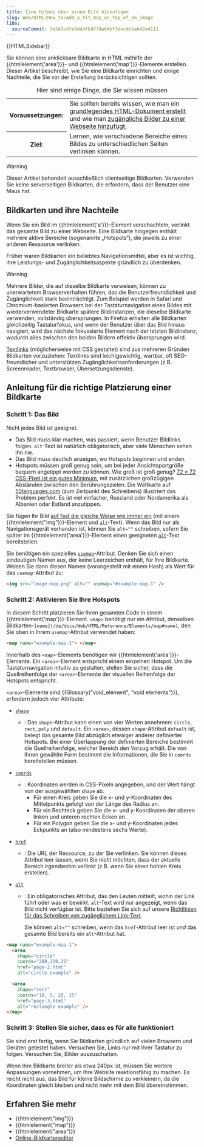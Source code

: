 ```yaml
---
title: Eine Hitmap über einem Bild hinzufügen
slug: Web/HTML/How_to/Add_a_hit_map_on_top_of_an_image
l10n:
  sourceCommit: 3e543cdfe8dddfb4774a64bf3decdcbab42a4111
---
```


{{HTMLSidebar}}

Sie können eine anklickbare Bildkarte in HTML mithilfe der {{htmlelement('area')}}- und {{htmlelement('map')}}-Elemente erstellen. Dieser Artikel beschreibt, wie Sie eine Bildkarte einrichten und einige Nachteile, die Sie vor der Erstellung berücksichtigen sollten.

<table>
<caption>Hier sind einige Dinge, die Sie wissen müssen</caption>
  <tbody>
    <tr>
      <th scope="row">Voraussetzungen:</th>
      <td>
        Sie sollten bereits wissen, wie man ein <a href="/de/docs/Learn_web_development/Getting_started/Your_first_website">grundlegendes HTML-Dokument erstellt</a> und wie man <a href="/de/docs/Learn_web_development/Core/Structuring_content/HTML_images#how_do_we_put_an_image_on_a_webpage">zugängliche Bilder zu einer Webseite hinzufügt.</a>
      </td>
    </tr>
    <tr>
      <th scope="row">Ziel:</th>
      <td>
        Lernen, wie verschiedene Bereiche eines Bildes zu unterschiedlichen Seiten verlinken können.
      </td>
    </tr>
  </tbody>
</table>

> [!WARNING]
> Dieser Artikel behandelt ausschließlich clientseitige Bildkarten. Verwenden Sie keine serverseitigen Bildkarten, die erfordern, dass der Benutzer eine Maus hat.

## Bildkarten und ihre Nachteile

Wenn Sie ein Bild im {{htmlelement('a')}}-Element verschachteln, verlinkt das gesamte Bild zu einer Webseite. Eine Bildkarte hingegen enthält mehrere aktive Bereiche (sogenannte „Hotspots“), die jeweils zu einer anderen Ressource verlinken.

Früher waren Bildkarten ein beliebtes Navigationsmittel, aber es ist wichtig, ihre Leistungs- und Zugänglichkeitsaspekte gründlich zu überdenken.

> [!WARNING]
> Mehrere Bilder, die auf dieselbe Bildkarte verweisen, können zu unerwartetem Browserverhalten führen, das die Benutzerfreundlichkeit und Zugänglichkeit stark beeinträchtigt. Zum Beispiel werden in Safari und Chromium-basierten Browsern bei der Tastaturnavigation eines Bildes mit wiederverwendeter Bildkarte spätere Bildinstanzen, die dieselbe Bildkarte verwenden, vollständig übersprungen. In Firefox erhalten alle Bildkarten gleichzeitig Tastaturfokus, und wenn der Benutzer über das Bild hinaus navigiert, wird das nächste fokussierte Element nach der letzten Bildinstanz, wodurch alles zwischen den beiden Bildern effektiv übersprungen wird.

[Textlinks](/de/docs/Learn_web_development/Core/Structuring_content/Creating_links) (möglicherweise mit CSS gestaltet) sind aus mehreren Gründen Bildkarten vorzuziehen: Textlinks sind leichtgewichtig, wartbar, oft SEO-freundlicher und unterstützen Zugänglichkeitsanforderungen (z.B. Screenreader, Textbrowser, Übersetzungsdienste).

## Anleitung für die richtige Platzierung einer Bildkarte

### Schritt 1: Das Bild

Nicht jedes Bild ist geeignet.

- Das Bild muss klar machen, was passiert, wenn Benutzer Bildlinks folgen. `alt`-Text ist natürlich obligatorisch, aber viele Menschen sehen ihn nie.
- Das Bild muss deutlich anzeigen, wo Hotspots beginnen und enden.
- Hotspots müssen groß genug sein, um bei jeder Ansichtsportgröße bequem angetippt werden zu können. Wie groß ist groß genug? [72 × 72 CSS-Pixel ist ein gutes Minimum,](https://uxmovement.com/mobile/finger-friendly-design-ideal-mobile-touch-target-sizes/) mit zusätzlichen großzügigen Abständen zwischen den Berührungszielen. Die Weltkarte auf [50languages.com](https://www.goethe-verlag.com/book2/) (zum Zeitpunkt des Schreibens) illustriert das Problem perfekt. Es ist viel einfacher, Russland oder Nordamerika als Albanien oder Estland anzutippen.

Sie fügen Ihr Bild [auf fast die gleiche Weise wie immer ein](/de/docs/Learn_web_development/Core/Structuring_content/HTML_images#how_do_we_put_an_image_on_a_webpage) (mit einem {{htmlelement("img")}}-Element und [`alt`](/de/docs/Web/HTML/Reference/Elements/img#alt)-Text). Wenn das Bild nur als Navigationsgerät vorhanden ist, können Sie `alt=""` schreiben, sofern Sie später im {{htmlelement('area')}}-Element einen geeigneten [`alt`](/de/docs/Web/HTML/Reference/Elements/area#alt)-Text bereitstellen.

Sie benötigen ein spezielles [`usemap`](/de/docs/Web/HTML/Reference/Elements/img#usemap)-Attribut. Denken Sie sich einen eindeutigen Namen aus, der keine Leerzeichen enthält, für Ihre Bildkarte. Weisen Sie dann diesen Namen (vorangestellt mit einem Hash) als Wert für das `usemap`-Attribut zu:

```html
<img src="image-map.png" alt="" usemap="#example-map-1" />
```

### Schritt 2: Aktivieren Sie Ihre Hotspots

In diesem Schritt platzieren Sie Ihren gesamten Code in einem {{htmlelement('map')}}-Element. `<map>` benötigt nur ein Attribut, denselben Bildkarten-`[name](/de/docs/Web/HTML/Reference/Elements/map#name)`, den Sie oben in Ihrem `usemap`-Attribut verwendet haben:

```html
<map name="example-map-1"> </map>
```

Innerhalb des `<map>`-Elements benötigen wir {{htmlelement('area')}}-Elemente. Ein `<area>`-Element entspricht einem einzelnen Hotspot. Um die Tastaturnavigation intuitiv zu gestalten, stellen Sie sicher, dass die Quellreihenfolge der `<area>`-Elemente der visuellen Reihenfolge der Hotspots entspricht.

`<area>`-Elemente sind {{Glossary("void_element", "void elements")}}, erfordern jedoch vier Attribute:

- [`shape`](/de/docs/Web/HTML/Reference/Elements/area#shape)

  - : Das `shape`-Attribut kann einen von vier Werten annehmen: `circle`, `rect`, `poly` und `default`. Ein `<area>`, dessen `shape`-Attribut `default` ist, belegt das gesamte Bild abzüglich etwaiger anderer definierter Hotspots.
    Bei einer Überlappung der definierten Bereiche bestimmt die Quellreihenfolge, welcher Bereich den Vorzug erhält.
    Die von Ihnen gewählte Form bestimmt die Informationen, die Sie in `coords` bereitstellen müssen.

- [`coords`](/de/docs/Web/HTML/Reference/Elements/area#coords)

  - : Koordinaten werden in CSS-Pixeln angegeben, und der Wert hängt von der ausgewählten `shape` ab.
    - Für einen Kreis geben Sie die x- und y-Koordinaten des Mittelpunkts gefolgt von der Länge des Radius an.
    - Für ein Rechteck geben Sie die x- und y-Koordinaten der oberen linken und unteren rechten Ecken an.
    - Für ein Polygon geben Sie die x- und y-Koordinaten jedes Eckpunkts an (also mindestens sechs Werte).

- [`href`](/de/docs/Web/HTML/Reference/Elements/area#href)

  - : Die URL der Ressource, zu der Sie verlinken. Sie können dieses Attribut leer lassen, wenn Sie _nicht_ möchten, dass der aktuelle Bereich irgendwohin verlinkt (z.B. wenn Sie einen hohlen Kreis erstellen).

- [`alt`](/de/docs/Web/HTML/Reference/Elements/area#alt)

  - : Ein obligatorisches Attribut, das den Leuten mitteilt, wohin der Link führt oder was er bewirkt. `alt`-Text wird nur angezeigt, wenn das Bild nicht verfügbar ist. Bitte beziehen Sie sich auf unsere [Richtlinien für das Schreiben von zugänglichem Link-Text](/de/docs/Learn_web_development/Core/Structuring_content/Creating_links#use_clear_link_wording).

    Sie können `alt=""` schreiben, wenn das `href`-Attribut leer ist _und_ das gesamte Bild bereits ein `alt`-Attribut hat.

```html
<map name="example-map-1">
  <area
    shape="circle"
    coords="200,250,25"
    href="page-2.html"
    alt="circle example" />

  <area
    shape="rect"
    coords="10, 5, 20, 15"
    href="page-3.html"
    alt="rectangle example" />
</map>
```

### Schritt 3: Stellen Sie sicher, dass es für alle funktioniert

Sie sind erst fertig, wenn Sie Bildkarten gründlich auf vielen Browsern und Geräten getestet haben. Versuchen Sie, Links nur mit Ihrer Tastatur zu folgen. Versuchen Sie, Bilder auszuschalten.

Wenn Ihre Bildkarte breiter als etwa 240px ist, müssen Sie weitere Anpassungen vornehmen, um Ihre Website reaktionsfähig zu machen. Es reicht nicht aus, das Bild für kleine Bildschirme zu verkleinern, da die Koordinaten gleich bleiben und nicht mehr mit dem Bild übereinstimmen.

## Erfahren Sie mehr

- {{htmlelement("img")}}
- {{htmlelement("map")}}
- {{htmlelement("area")}}
- [Online-Bildkarteneditor](https://www.maschek.hu/imagemap/)
